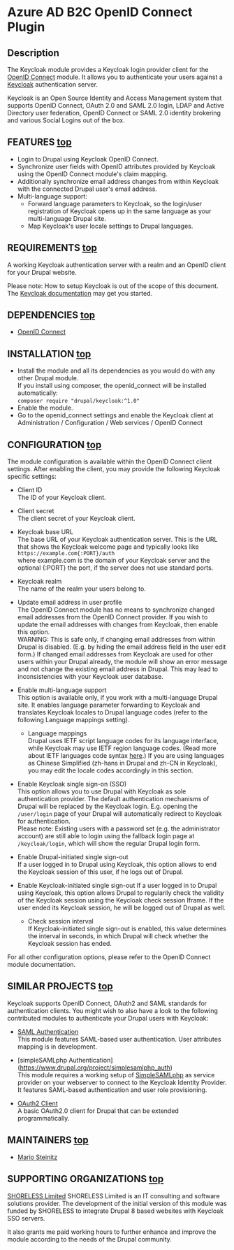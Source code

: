 # Azure AD B2C OpenID Connect Plugin

## Description

The Keycloak module provides a Keycloak login provider client for the
[OpenID Connect](https://www.drupal.org/project/openid_connect) module.
It allows you to authenticate your users against a
[Keycloak](http://www.keycloak.org) authentication server.

Keycloak is an Open Source Identity and Access Management system that supports
OpenID Connect, OAuth 2.0 and SAML 2.0 login, LDAP and Active Directory user
federation, OpenID Connect or SAML 2.0 identity brokering and various Social
Logins out of the box.

## FEATURES <a name="features"></a>[top](#top)

- Login to Drupal using Keycloak OpenID Connect.
- Synchronize user fields with OpenID attributes provided by Keycloak using
  the OpenID Connect module's claim mapping.
- Additionally synchronize email address changes from within Keycloak with
  the connected Drupal user's email address.
- Multi-language support:
  - Forward language parameters to Keycloak, so the login/user registration
    of Keycloak opens up in the same language as your multi-language Drupal
    site.
  - Map Keycloak's user locale settings to Drupal languages.

## REQUIREMENTS <a name="requirements"></a>[top](#top)

A working Keycloak authentication server with a realm and an OpenID client for
your Drupal website.

Please note: How to setup Keycloak is out of the scope of this document. The
[Keycloak documentation](http://www.keycloak.org/documentation.html) may get
you started.

## DEPENDENCIES <a name="dependencies"></a>[top](#top)

- [OpenID Connect](https://www.drupal.org/project/openid_connect)

## INSTALLATION <a name="installation"></a>[top](#top)

- Install the module and all its dependencies as you would do with any other
  Drupal module.  
  If you install using composer, the openid_connect will be installed
  automatically:  
  `composer require "drupal/keycloak:^1.0"`
- Enable the module.
- Go to the openid_connect settings and enable the Keycloak client at  
  Administration / Configuration / Web services / OpenID Connect

## CONFIGURATION <a name="configuration"></a>[top](#top)

The module configuration is available within the OpenID Connect client
settings. After enabling the client, you may provide the following Keycloak
specific settings:

- Client ID  
  The ID of your Keycloak client.

- Client secret  
  The client secret of your Keycloak client.

- Keycloak base URL  
  The base URL of your Keycloak authentication server. This is the URL
  that shows the Keycloak welcome page and typically looks like  
  `https://example.com{:PORT}/auth`  
  where example.com is the domain of your Keycloak server and the
  optional {:PORT} the port, if the server does not use standard ports.

- Keycloak realm  
  The name of the realm your users belong to.

- Update email address in user profile  
  The OpenID Connect module has no means to synchronize changed email
  addresses from the OpenID Connect provider. If you wish to update the email
  addresses with changes from Keycloak, then enable this option.  
  WARNING: This is safe only, if changing email addresses from within Drupal
  is disabled. (E.g. by hiding the email address field in the user edit form.)
  If changed email addresses from Keycloak are used for other users within
  your Drupal already, the module will show an error message and not change
  the existing email address in Drupal. This may lead to inconsistencies with
  your Keycloak user database.

- Enable multi-language support  
  This option is available only, if you work with a multi-language Drupal
  site. It enables language parameter forwarding to Keycloak and translates
  Keycloak locales to Drupal language codes (refer to the following Language
  mappings setting).

  - Language mappings  
    Drupal uses IETF script language codes for its language interface,
    while Keycloak may use IETF region language codes.
    (Read more about IETF languages code syntax
    [here](https://tools.ietf.org/html/bcp47#section-2.1).) If you are
    using languages as Chinese Simplified (zh-hans in Drupal and zh-CN in
    Keycloak), you may edit the locale codes accordingly in this section.

- Enable Keycloak single sign-on (SSO)  
  This option allows you to use Drupal with Keycloak as sole authentication
  provider. The default authentication mechanisms of Drupal will be replaced
  by the Keycloak login. E.g. opening the `/user/login` page of your Drupal
  will automatically redirect to Keycloak for authentication.  
  Please note: Existing users with a password set (e.g. the administrator
  account) are still able to login using the fallback login page at
  `/keycloak/login`, which will show the regular Drupal login form.

- Enable Drupal-initiated single sign-out  
  If a user logged in to Drupal using Keycloak, this option allows to end
  the Keycloak session of this user, if he logs out of Drupal.

- Enable Keycloak-initiated single sign-out
  If a user logged in to Drupal using Keycloak, this option allows Drupal
  to regularily check the validity of the Keycloak session using the
  Keycloak check session Iframe. If the user ended its Keycloak session,
  he will be logged out of Drupal as well.

  - Check session interval  
    If Keycloak-initiated single sign-out is enabled, this value determines
    the interval in seconds, in which Drupal will check whether the
    Keycloak session has ended.

For all other configuration options, please refer to the OpenID Connect module
documentation.

## SIMILAR PROJECTS <a name="similar"></a>[top](#top)

Keycloak supports OpenID Connect, OAuth2 and SAML standards for authentication
clients. You might wish to also have a look to the following contributed
modules to authenticate your Drupal users with Keycloak:

- [SAML Authentication](https://www.drupal.org/project/samlauth)  
  This module features SAML-based user authentication. User attributes
  mapping is in development.

- [simpleSAMLphp Authentication]
  (https://www.drupal.org/project/simplesamlphp_auth)  
  This module requires a working setup of
  [SimpleSAMLphp](https://simplesamlphp.org) as service provider on your
  webserver to connect to the Keycloak Identity Provider. It features
  SAML-based authentication and user role provisioning.

- [OAuth2 Client](https://www.drupal.org/project/oauth2_client)  
  A basic OAuth2.0 client for Drupal that can be extended programmatically.

## MAINTAINERS <a name="maintainers"></a>[top](#top)

- [Mario Steinitz](https://www.drupal.org/u/mario-steinitz)

## SUPPORTING ORGANIZATIONS <a name="supporting"></a>[top](#top)

[SHORELESS Limited](https://www.drupal.org/shoreless-limited)
SHORELESS Limited is an IT consulting and software solutions provider. The
development of the initial version of this module was funded by SHORELESS to
integrate Drupal 8 based websites with Keycloak SSO servers.

It also grants me paid working hours to further enhance and improve the module
according to the needs of the Drupal community.
